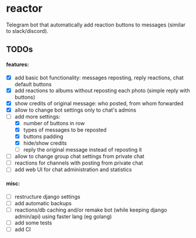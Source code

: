 # reactor

Telegram bot that automatically add reaction buttons to messages (similar to slack/discord).


## TODOs

#### features:

- [x] add basic bot functionality: messages reposting, reply reactions, chat default buttons
- [x] add reactions to albums without reposting each photo (simple reply with buttons)
- [x] show credits of original message: who posted, from whom forwarded
- [x] allow to change bot settings only to chat's admins
- [ ] add more settings: 
  - [x] number of buttons in row
  - [x] types of messages to be reposted
  - [x] buttons padding
  - [x] hide/show credits
  - [ ] reply the original message instead of reposting it
- [ ] allow to change group chat settings from private chat
- [ ] reactions for channels with posting from private chat
- [ ] add web UI for chat administration and statistics

#### misc:

- [ ] restructure django settings
- [ ] add automatic backups
- [ ] reactions/db caching and/or remake bot (while keeping django admin/api) using faster lang (eg golang)
- [ ] add some tests
- [ ] add CI
